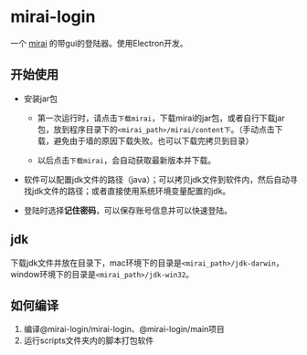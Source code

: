# mirai-login

一个 [mirai](https://github.com/mamoe/mirai) 的带gui的登陆器。使用Electron开发。

## 开始使用

* 安装jar包

  * 第一次运行时，请点击`下载mirai`，下载mirai的jar包，或者自行下载jar包，放到程序目录下的`<mirai_path>/mirai/content下`。（手动点击下载，避免由于墙的原因下载失败。也可以下载完拷贝到目录）

  * 以后点击`下载mirai`，会自动获取最新版本并下载。
  
* 软件可以配置jdk文件的路径（java）；可以拷贝jdk文件到软件内，然后自动寻找jdk文件的路径；或者直接使用系统环境变量配置的jdk。

* 登陆时选择**记住密码**，可以保存账号信息并可以快速登陆。

## jdk

下载jdk文件并放在目录下，mac环境下的目录是`<mirai_path>/jdk-darwin`，window环境下的目录是`<mirai_path>/jdk-win32`。

## 如何编译

1. 编译@mirai-login/mirai-login、@mirai-login/main项目
2. 运行scripts文件夹内的脚本打包软件
